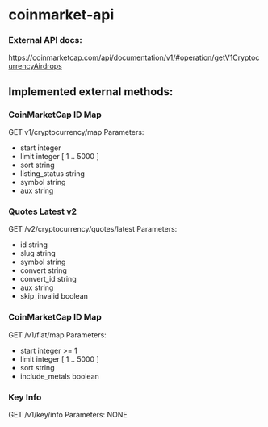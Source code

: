 # coinmarket-api

### External API docs:

https://coinmarketcap.com/api/documentation/v1/#operation/getV1CryptocurrencyAirdrops

## Implemented external methods:

### CoinMarketCap ID Map

GET v1/cryptocurrency/map
Parameters:

* start integer
* limit integer [ 1 .. 5000 ]
* sort string
* listing_status string
* symbol string
* aux string

### Quotes Latest v2

GET /v2/cryptocurrency/quotes/latest
Parameters:

* id string
* slug string
* symbol string
* convert string
* convert_id string
* aux string
* skip_invalid boolean

### CoinMarketCap ID Map

GET /v1/fiat/map
Parameters:

* start integer >= 1
* limit integer [ 1 .. 5000 ]
* sort string
* include_metals boolean

### Key Info

GET /v1/key/info
Parameters: NONE